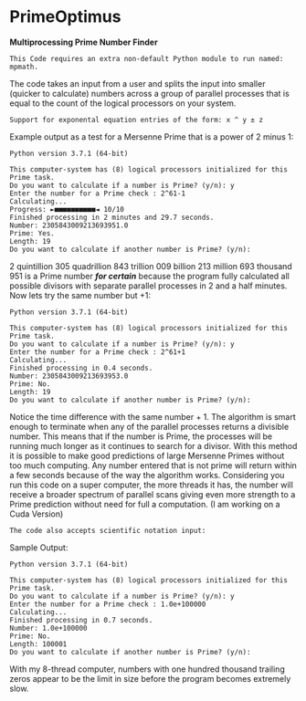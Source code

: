 # PrimeOptimus
****Multiprocessing Prime Number Finder****
```
This Code requires an extra non-default Python module to run named: mpmath.
```
The code takes an input from a user and splits the input into smaller (quicker to calculate) numbers
across a group of parallel processes that is equal to the count of the logical processors on your system.
```
Support for exponental equation entries of the form: x ^ y ± z
```
Example output as a test for a Mersenne Prime that is a power of 2 minus 1:
```
Python version 3.7.1 (64-bit)

This computer-system has (8) logical processors initialized for this Prime task.
Do you want to calculate if a number is Prime? (y/n): y
Enter the number for a Prime check : 2^61-1
Calculating...  
Progress: ►■■■■■■■■■■◄ 10/10 
Finished processing in 2 minutes and 29.7 seconds.
Number: 2305843009213693951.0
Prime: Yes.
Length: 19
Do you want to calculate if another number is Prime? (y/n): 
```
2 quintillion 305 quadrillion 843 trillion 009 billion 213 million 693 thousand 951 is a Prime number ***for certain*** because the program fully calculated all possible divisors with separate parallel processes in 2 and a half minutes. Now lets try the same number but +1:
```
Python version 3.7.1 (64-bit)

This computer-system has (8) logical processors initialized for this Prime task.
Do you want to calculate if a number is Prime? (y/n): y
Enter the number for a Prime check : 2^61+1
Calculating...  
Finished processing in 0.4 seconds.
Number: 2305843009213693953.0
Prime: No.
Length: 19
Do you want to calculate if another number is Prime? (y/n): 
```
Notice the time difference with the same number + 1.
The algorithm is smart enough to terminate when any of the parallel processes returns a divisible number.
This means that if the number is Prime, the processes will be running much longer as it continues to search for a divisor.
With this method it is possible to make good predictions of large Mersenne Primes without too much computing. 
Any number entered that is not prime will return within a few seconds because of the way the algorithm works.
Considering you run this code on a super computer, the more threads it has, the number will receive a broader spectrum 
of parallel scans giving even more strength to a Prime prediction without need for full a computation. 
(I am working on a Cuda Version)
```
The code also accepts scientific notation input:
```
Sample Output:
```
Python version 3.7.1 (64-bit)

This computer-system has (8) logical processors initialized for this Prime task.
Do you want to calculate if a number is Prime? (y/n): y
Enter the number for a Prime check : 1.0e+100000
Calculating...  
Finished processing in 0.7 seconds.
Number: 1.0e+100000
Prime: No.
Length: 100001
Do you want to calculate if another number is Prime? (y/n): 
```
With my 8-thread computer, numbers with one hundred thousand trailing zeros appear to be the limit in size before the program becomes extremely slow.


